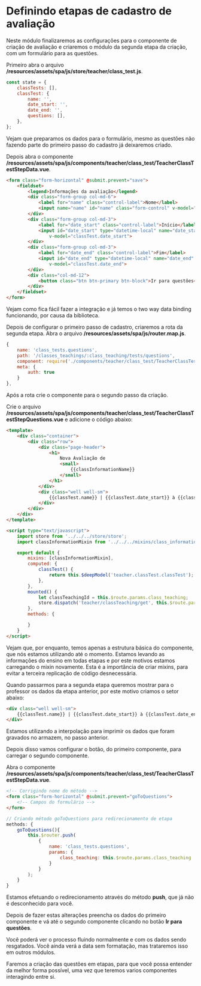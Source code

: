 # Definindo etapas de cadastro de avaliação

Neste módulo finalizaremos as configurações para o componente de criação de avaliação e criaremos o módulo da segunda etapa da criação, com um formulário para as questões.

Primeiro abra o arquivo **/resources/assets/spa/js/store/teacher/class_test.js**.

```js
const state = {
    classTests: [],
    classTest: {
        name: '',
        date_start: '',
        date_end: '',
        questions: [],
    },
};
```

Vejam que preparamos os dados para o formulário, mesmo as questões não fazendo parte do primeiro passo do cadastro já deixaremos criado.

Depois abra o componente **/resources/assets/spa/js/components/teacher/class_test/TeacherClassTestStepData.vue**.

```html
<form class="form-horizontal" @submit.prevent="save">
    <fieldset>
        <legend>Informações da avaliação</legend>
        <div class="form-group col-md-6">
            <label for="name" class="control-label">Nome</label>
            <input name="name" id="name" class="form-control" v-model="classTest.name">
        </div>
        <div class="form-group col-md-3">
            <label for="date_start" class="control-label">Início</label>
            <input id="date_start" type="datetime-local" name="date_start" class="form-control"
                v-model="classTest.date_start">
        </div>
        <div class="form-group col-md-3">
            <label for="date_end" class="control-label">Fim</label>
            <input id="date_end" type="datetime-local" name="date_end" class="form-control"
                v-model="classTest.date_end">
        </div>
        <div class="col-md-12">
            <button class="btn btn-primary btn-block">Ir para questões</button>
        </div>
    </fieldset>
</form>
```

Vejam como fica fácil fazer a integração e já temos o two way data binding funcionando, por causa da biblioteca.

Depois de configurar o primeiro passo de cadastro, criaremos a rota da segunda etapa. Abra o arquivo **/resources/assets/spa/js/router.map.js**.

```js
{
    name: 'class_tests.questions',
    path: '/classes_teachings/:class_teaching/tests/questions',
    component: require('./components/teacher/class_test/TeacherClassTestStepQuestions.vue'),
    meta: {
        auth: true
    }
},
```

Após a rota crie o componente para o segundo passo da criação.

Crie o arquivo **/resources/assets/spa/js/components/teacher/class_test/TeacherClassTestStepQuestions.vue** e adicione o código abaixo:

```html
<template>
    <div class="container">
        <div class="row">
            <div class="page-header">
                <h1>
                    Nova Avaliação de
                    <small>
                        {{classInformationName}}
                    </small>
                </h1>
            </div>
            <div class="well well-sm">
                {{classTest.name}} | {{classTest.date_start}} à {{classTest.date_end}}
            </div>
        </div>
    </div>
</template>

<script type="text/javascript">
    import store from '../../../store/store';
    import classInformationMixin from '../../../mixins/class_information.mixin';

    export default {
        mixins: [classInformationMixin],
        computed: {
            classTest() {
                return this.$deepModel('teacher.classTest.classTest');
            },
        },
        mounted() {
            let classTeachingId = this.$route.params.class_teaching;
            store.dispatch('teacher/classTeaching/get', this.$route.params.class_teaching);
        },
        methods: {

        }
    }
</script>
```

Vejam que, por enquanto, temos apenas a estrutura básica do componente, que nós estamos utilizando até o momento. Estamos levando as informações do ensino em todas etapas e por este motivos estamos carregando o mixin novamente. Esta é a importância de criar mixins, para evitar a terceira replicação de código desnecessária.

Quando passarmos para a segunda etapa queremos mostrar para o professor os dados da etapa anterior, por este motivo criamos o setor abaixo:

```html
<div class="well well-sm">
    {{classTest.name}} | {{classTest.date_start}} à {{classTest.date_end}}
</div>
```

Estamos utilizando a interpolação para imprimir os dados que foram gravados no armazem, no passo anterior.

Depois disso vamos configurar o botão, do primeiro componente, para carregar o segundo componente.

Abra o componente **/resources/assets/spa/js/components/teacher/class_test/TeacherClassTestStepData.vue**.

```html
<!-- Corrigindo nome do método -->
<form class="form-horizontal" @submit.prevent="goToQuestions">
    <!-- Campos do formulário -->
</form>
```

```js
// Criando método goToQuestions para redirecionamento de etapa
methods: {
    goToQuestions(){
        this.$router.push(
            {
                name: 'class_tests.questions',
                params: {
                    class_teaching: this.$route.params.class_teaching
                }
            }
        );
    }
}
```

Estamos efetuando o redirecionamento através do método **push**, que já não é desconhecido para você.

Depois de fazer estas alterações preencha os dados do primeiro componente e vá até o segundo componente clicando no botão **Ir para questões**.

Você poderá ver o processo fluindo normalmente e com os dados sendo resgatados. Você ainda verá a data sem formatação, mas trataremos isso em outros módulos.

Faremos a criação das questões em etapas, para que você possa entender da melhor forma possível, uma vez que teremos varios componentes interagindo entre si.